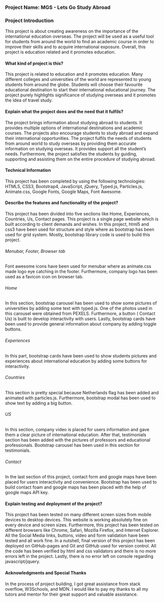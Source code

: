 ### Project Name:  MGS - Lets Go Study Abroad

### Project Introduction
This project is about creating awareness on the importance of the international education overseas. 
The project will be used as a useful tool for students from around the world to find an academic course in order to improve their skills and to acquire 
international exposure. Overall, this project is education related and it promotes education.

#### What kind of project is this?
This project is related to education and it promotes education. Many different colleges and universities of the world 
are represented to young students from around the globe. Students will choose their favourite educational destination 
to start their international educational journey. The project purely highlights significance of studying overseas and 
it promotes the idea of travel study.

#### Explain what the project does and the need that it fulfils?
The project brings information about studying abroad to students. It provides multiple options of international 
destinations and academic courses. The projects also encourage students to study abroad and expand their international
opportunities. The project fulfils the needs of students from around world to study overseas by providing them 
accurate information on studying overseas. It provides  support all the student’s needs. Furthermore, the project 
satisfies the students by guiding, supporting and assisting them on the entire procedure of studying abroad.


#### Technical Information
This project has been completed by using the following technologies: 
HTML5, CSS3, Bootstrap4, JavaScript, jQuery, Typed.js, Particles.js, Animate.css, Google Fonts, Google Maps, Font Awesome.

 
#### Describe the features and functionality of the project?
This project has been divided into five sections like Home, Experiences, Countries, Us, Contact pages. This project is a single page
website which is built according to client demands and wishes. In this project, html5 and css3 have been used for structure and style where
as bootstrap has been used for grid system. Mostly, bootstrap library code is used to build this project.

###### Menubar, Footer, Browser tab
Font awesome icons have been used for menubar where as animate.css made logo eye catching in the footer. Furthermore, company logo has 
been used as a favicon icon on browser tab. 

###### Home
In this section, bootstrap carousel has been used to show some pictures of universities by adding some text with typed.js.
One of the photos used in this carousel were obtained from PEXELS. Furthermore, a button ( Contact Us) is built to develop interactivity with users.
Lastly, bootstrap cards have been used to provide general information about company by adding toggle buttons.

###### Experiences
In this part, bootstrap cards have been used to show students pictures and experiences about international education by adding some buttons for
interactivity.

###### Countries
This section is pretty special because Netherlands flag has been added and animated with particles.js. Furthermore, bootstrap modal has been used
to show text by adding a big button.

###### US
In this section, company video is placed for users information and gave them a clear picture of international education. After that,
testimonials section has been added with the pictures of professors and educational professionals. Bootstrap carousel has been used in this section for 
testimonials.

###### Contact
In the last section of this project, contact form and google maps have been placed for users interactivity and convenience. Bootstrap has been
used to build contact foam and google maps has been placed with the help of google maps API key. 


#### Explain testing and deployment of the project?
This project has been tested on many different screen sizes from mobile devices to desktop devices. This website is working absolutely fine
on every device and screen sizes. Furthermore, this project has been tested on different browsers like Chrome, Safari, Mozilla Firefox, and
Internet Explorer. All the Social Media links, buttons, video and form validation have been tested and all work fine. In a nutshell, final 
version of this project has been deployed on GitHub-pages and Git and GitHub used for version control. All the code has been verified by 
html and css validators and there is no more errors left in the project. Lastly, there is no error left on console regarding javascript/jquery.


#### Acknowledgments and Special Thanks
In the process of project building, I got great assistance from stack overflow, W3Schools, and MDN. I would like to pay my thanks to all 
my tutors and mentor for their great support and valuable assistance.








